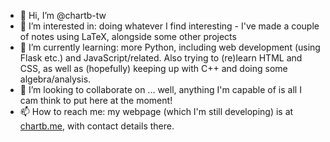 - 👋 Hi, I’m @chartb-tw
- 👀 I’m interested in: doing whatever I find interesting - I've made a couple of notes using LaTeX, alongside some other projects
- 🌱 I’m currently learning: more Python, including web development (using Flask etc.) and JavaScript/related. Also trying to (re)learn HTML and CSS, as well as (hopefully) keeping up with C++ and doing some algebra/analysis. 
- 💞️ I’m looking to collaborate on ... well, anything I'm capable of is all I cam think to put here at the moment!
- 📫 How to reach me: my webpage (which I'm still developing) is at [chartb.me](https://chartb.me/), with contact details there.

<!---
chartb-tw/chartb-tw is a ✨ special ✨ repository because its `README.md` (this file) appears on your GitHub profile.
You can click the Preview link to take a look at your changes.
--->
